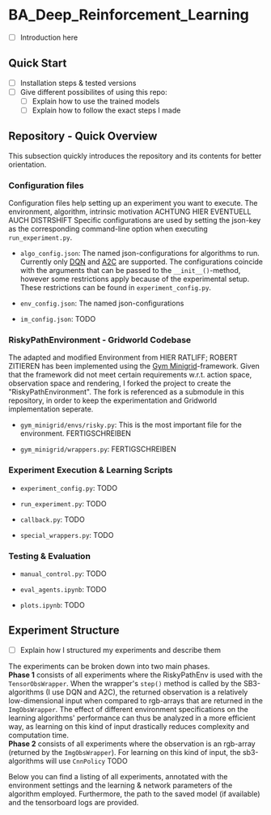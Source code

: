 # BA_Deep_Reinforcement_Learning

- [ ] Introduction here

## Quick Start

- [ ] Installation steps & tested versions
- [ ] Give different possibilites of using this repo:
    - [ ] Explain how to use the trained models
    - [ ] Explain how to follow the exact steps I made 

## Repository - Quick Overview

This subsection quickly introduces the repository and its contents for
better orientation. 

### Configuration files

Configuration files help setting up an experiment you want to execute. The environment, algorithm, intrinsic motivation ACHTUNG HIER EVENTUELL AUCH DISTRSHIFT
Specific configurations are used by setting the json-key as the corresponding command-line option when executing `run_experiment.py`.

- `algo_config.json`: The named json-configurations for algorithms to run. Currently only [DQN](https://stable-baselines3.readthedocs.io/en/master/modules/dqn.html#) and [A2C](https://stable-baselines3.readthedocs.io/en/master/modules/a2c.html) are supported. The configurations coincide with the arguments that can be passed to the `__init__()`-method, however some restrictions apply because of the experimental setup. These restrictions can be found in `experiment_config.py`.

- `env_config.json`: The named json-configurations

- `im_config.json`: TODO

### RiskyPathEnvironment - Gridworld Codebase

The adapted and modified Environment from HIER RATLIFF; ROBERT ZITIEREN has been implemented using the [Gym Minigrid](https://github.com/Farama-Foundation/gym-minigrid)-framework. Given that the framework did not meet certain requirements w.r.t. action space, observation space and rendering, I forked the project to create the "RiskyPathEnvironment".
The fork is referenced as a submodule in this repository, in order to keep the experimentation and Gridworld implementation seperate.

- `gym_minigrid/envs/risky.py`: This is the most important file for the environment. FERTIGSCHREIBEN

- `gym_minigrid/wrappers.py`: FERTIGSCHREIBEN

### Experiment Execution & Learning Scripts

- `experiment_config.py`: TODO

- `run_experiment.py`: TODO

- `callback.py`: TODO

- `special_wrappers.py`: TODO

### Testing & Evaluation

- `manual_control.py`: TODO

- `eval_agents.ipynb`: TODO

- `plots.ipynb`: TODO

## Experiment Structure

- [ ] Explain how I structured my experiments and describe them

The experiments can be broken down into two main phases. </br>
**Phase 1** consists of all experiments where the RiskyPathEnv is
used with the `TensorObsWrapper`. When the wrapper's `step()` method is called
by the SB3-algorithms (I use DQN and A2C), the returned observation is a
relatively low-dimensional input when compared to rgb-arrays that are
returned in the `ImgObsWrapper`. The effect of different environment
specifications on the learning algorithms' performance can thus be
analyzed in a more efficient way, as learning on this kind of input drastically
reduces complexity and computation time. </br>
**Phase 2** consists of all experiments where the observation is an rgb-array
(returned by the `ImgObsWrapper`). For learning on this kind of input, the
sb3-algorithms will use `CnnPolicy` TODO

Below you can find a listing of all experiments, annotated with the environment
settings and the learning & network parameters of the algorithm employed.
Furthermore, the path to the saved model (if available) and the tensorboard
logs are provided.